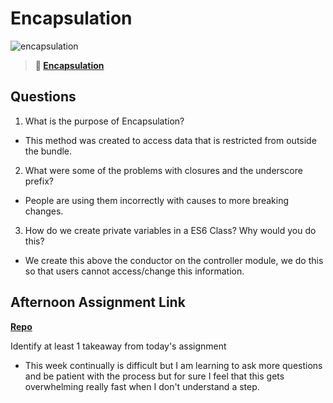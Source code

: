 # Encapsulation

![encapsulation](https://bcw.blob.core.windows.net/public/img/journals/5838157482080222)

> **📖 [Encapsulation](https://codeworksacademy.com/fs-student-guide/resources/wk3/02-Encapsulation)**

## Questions

1. What is the purpose of Encapsulation?

-  This method was created to access data that is restricted from outside the bundle.

2. What were some of the problems with closures and the underscore prefix?

-   People are using them incorrectly with causes to more breaking changes.

3. How do we create private variables in a ES6 Class? Why would you do this?

-   We create this above the conductor on the controller module, we do this so that users cannot access/change this information.

## Afternoon Assignment Link

**[Repo](https://github.com/Linda-Taing/VendingMachineLab)**

Identify at least 1 takeaway from today's assignment

-   This week continually is difficult but I am learning to ask more questions and be patient with the process but for sure I feel that this gets overwhelming really fast when I don't understand a step.